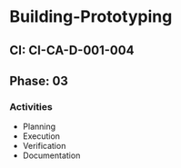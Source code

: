 # Building-Prototyping

## CI: CI-CA-D-001-004
## Phase: 03

### Activities
- Planning
- Execution
- Verification
- Documentation
